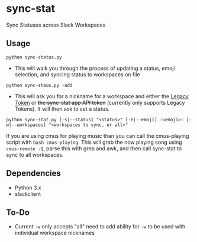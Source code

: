 # sync-stat
Sync Statuses across Slack Workspaces

## Usage
`python sync-status.py`
 - This will walk you through the process of updating a status, emoji selection, and syncing status to 
workspaces on file

`python sync-staus.py -add`
 - This will ask you for a nickname for a workspace and either the [Legacy Token](https://api.slack.com/custom-integrations/legacy-tokens) or ~~the sync-stat app API token~~ (currently only supports Legacy Tokens). 
 It will then ask to set a status.

`python sync-stat.py [-s|--status] "<Status>" [-e|--emoji] :<emoji>: [-w|--workspaces] "<workspaces to sync, or all>"`

If you are using cmus for playing music than you can call the cmus-playing script with `bash cmus-playing`. This
will grab the now playing song using `cmus-remote -Q`, parse this with grep and awk, and then call sync-stat to
sync to all workspaces.

## Dependencies
 - Python 3.x
 - slackclient

## To-Do
 - Current `-w` only accepts "all" need to add ability for `-w` to be used with individual workspace nicknames
